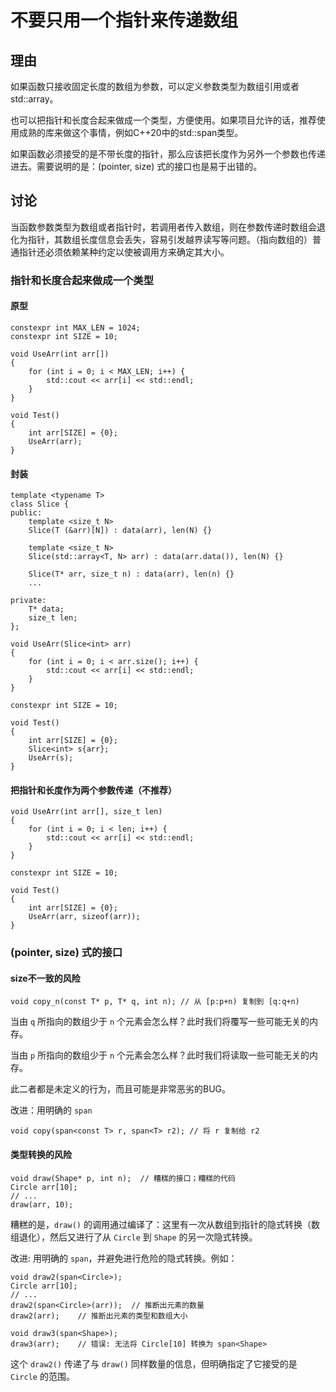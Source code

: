 <h1>不要只用一个指针来传递数组</h1>

<h2>理由</h2>

如果函数只接收固定长度的数组为参数，可以定义参数类型为数组引用或者std::array。 

也可以把指针和长度合起来做成一个类型，方便使用。如果项目允许的话，推荐使用成熟的库来做这个事情，例如C++20中的std::span类型。

如果函数必须接受的是不带长度的指针，那么应该把长度作为另外一个参数也传递进去。需要说明的是：(pointer, size) 式的接口也是易于出错的。

<h2>讨论</h2>

当函数参数类型为数组或者指针时，若调用者传入数组，则在参数传递时数组会退化为指针，其数组长度信息会丢失，容易引发越界读写等问题。（指向数组的）普通指针还必须依赖某种约定以使被调用方来确定其大小。

<h3>指针和长度合起来做成一个类型</h3>

<h4>原型</h4>

    constexpr int MAX_LEN = 1024;
    constexpr int SIZE = 10;

    void UseArr(int arr[])
    {
        for (int i = 0; i < MAX_LEN; i++) {
            std::cout << arr[i] << std::endl;
        }
    }

    void Test()
    {
        int arr[SIZE] = {0};
        UseArr(arr);
    }

<h4>封装</h4>

    template <typename T>
    class Slice {
    public:
        template <size_t N>
        Slice(T (&arr)[N]) : data(arr), len(N) {}

        template <size_t N>
        Slice(std::array<T, N> arr) : data(arr.data()), len(N) {}

        Slice(T* arr, size_t n) : data(arr), len(n) {}
        ...

    private:
        T* data;
        size_t len;
    };

    void UseArr(Slice<int> arr)
    {
        for (int i = 0; i < arr.size(); i++) {
            std::cout << arr[i] << std::endl;
        }
    }

    constexpr int SIZE = 10;

    void Test()
    { 
        int arr[SIZE] = {0};
        Slice<int> s{arr};
        UseArr(s);
    }

<h4>把指针和长度作为两个参数传递（不推荐）</h4>

    void UseArr(int arr[], size_t len)
    {
        for (int i = 0; i < len; i++) {
            std::cout << arr[i] << std::endl;
        }
    }

    constexpr int SIZE = 10;

    void Test()
    {
        int arr[SIZE] = {0};
        UseArr(arr, sizeof(arr));
    }


<h3>(pointer, size) 式的接口</h3>

<h4>size不一致的风险</h4>

    void copy_n(const T* p, T* q, int n); // 从 [p:p+n) 复制到 [q:q+n)

当由 `q` 所指向的数组少于 `n` 个元素会怎么样？此时我们将覆写一些可能无关的内存。

当由 `p` 所指向的数组少于 `n` 个元素会怎么样？此时我们将读取一些可能无关的内存。

此二者都是未定义的行为，而且可能是非常恶劣的BUG。

改进：用明确的 `span`

    void copy(span<const T> r, span<T> r2); // 将 r 复制给 r2


<h4>类型转换的风险</h4>

    void draw(Shape* p, int n);  // 糟糕的接口；糟糕的代码
    Circle arr[10];
    // ...
    draw(arr, 10);

糟糕的是，`draw()` 的调用通过编译了：这里有一次从数组到指针的隐式转换（数组退化），然后又进行了从 `Circle` 到 `Shape` 的另一次隐式转换。

改进: 用明确的 `span`，并避免进行危险的隐式转换。例如：

    void draw2(span<Circle>);
    Circle arr[10];
    // ...
    draw2(span<Circle>(arr));  // 推断出元素的数量
    draw2(arr);    // 推断出元素的类型和数组大小

    void draw3(span<Shape>);
    draw3(arr);    // 错误: 无法将 Circle[10] 转换为 span<Shape>

这个 `draw2()` 传递了与 `draw()` 同样数量的信息，但明确指定了它接受的是 `Circle` 的范围。